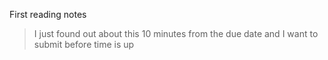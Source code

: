 First reading notes

> I just found out about this 10 minutes from the due date and I want to submit before time is up